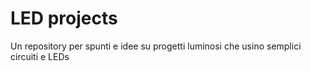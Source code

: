 # LED projects

Un repository per spunti e idee su progetti luminosi che usino semplici circuiti e LEDs


